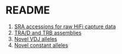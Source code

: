 # README
1. [SRA accessions for raw HiFi capture data](https://github.com/oscarlr/publications/blob/main/Targeted%20long-read%20sequencing%20facilitates%20phased%20diploid%20assembly%20and%20genotyping%20of%20the%20human%20T%20cell%20receptor%20alpha%2C%20delta%20and%20beta%20loci/metadata-11518572-processed-ok.tsv)
2. [TRA/D and TRB assemblies](https://github.com/oscarlr/publications/raw/main/Targeted%20long-read%20sequencing%20facilitates%20phased%20diploid%20assembly%20and%20genotyping%20of%20the%20human%20T%20cell%20receptor%20alpha%2C%20delta%20and%20beta%20loci/assemblies.tar.gz)
3. [Novel VDJ alleles](https://raw.githubusercontent.com/oscarlr/publications/main/Targeted%20long-read%20sequencing%20facilitates%20phased%20diploid%20assembly%20and%20genotyping%20of%20the%20human%20T%20cell%20receptor%20alpha%2C%20delta%20and%20beta%20loci/vdj_alleles.fasta)
4. [Novel constant alleles]()
